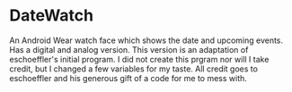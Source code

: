 # DateWatch
An Android Wear watch face which shows the date and upcoming events. Has a digital and analog version.
This version is an adaptation of eschoeffler's initial program. I did not create this prgram nor will I take credit,
  but I changed a few variables for my taste. All credit goes to eschoeffler and his generous gift of a code for me to mess with.
